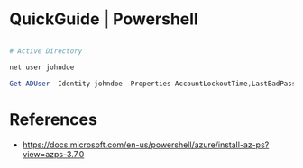 # QuickGuide | Powershell

```ps1

# Active Directory

net user johndoe

Get-ADUser -Identity johndoe -Properties AccountLockoutTime,LastBadPasswordAttempt,BadPwdCount,LockedOut,LastLogonDate

```

# References

- <https://docs.microsoft.com/en-us/powershell/azure/install-az-ps?view=azps-3.7.0>